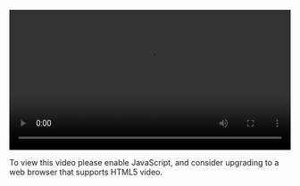 <video controls="" style="width: 100%; display: block;"><source src="http://o86bpj665.bkt.clouddn.com/bianguaishou/9-3-break.mp4" type="video/mp4"><p>To view this video please enable JavaScript, and consider upgrading to a web browser that supports HTML5 video.</p></video>
